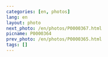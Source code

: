 ```yaml
---
categories: [en, photos]
lang: en
layout: photo
next_photo: /en/photos/P0000367.html
picname: P0000364
prev_photo: /en/photos/P0000365.html
tags: []
---
```

